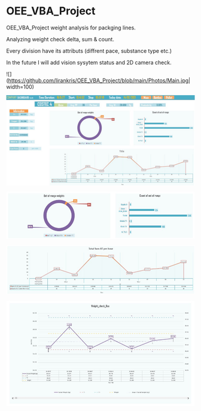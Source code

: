 # OEE_VBA_Project

OEE_VBA_Project weight analysis for packging lines.

Analyzing weight check delta, sum & count.

Every division have its attributs (diffrent pace, substance type etc.) 

In the future I will add vision sysytem status and 2D camera check.


![](https://github.com/lirankris/OEE_VBA_Project/blob/main/Photos/Main.jpg| width=100)

![alt text](https://github.com/lirankris/OEE_VBA_Project/blob/main/Photos/Box_cout_delta.jpg)

![alt text](https://github.com/lirankris/OEE_VBA_Project/blob/main/Photos/out_of_range.jpg)

![alt text](https://github.com/lirankris/OEE_VBA_Project/blob/main/Photos/total_sum_delta_per_hour.jpg)

![alt text](https://github.com/lirankris/OEE_VBA_Project/blob/main/Photos/weight_check_Box.jpg)
